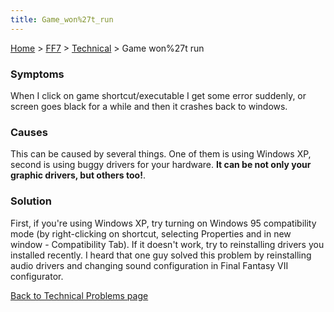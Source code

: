 ```yaml
---
title: Game_won%27t_run
---
```


[Home](../../index.md) > [FF7](../../FF7.md) > [Technical](../Technical.md) > Game won%27t run

### Symptoms

When I click on game shortcut/executable I get some error suddenly, or screen goes black for a while and then it crashes back to windows.

### Causes

This can be caused by several things. One of them is using Windows XP, second is using buggy drivers for your hardware. **It can be not only your graphic drivers, but others too!**.

### Solution

First, if you're using Windows XP, try turning on Windows 95 compatibility mode (by right-clicking on shortcut, selecting Properties and in new window - Compatibility Tab). If it doesn't work, try to reinstalling drivers you installed recently. I heard that one guy solved this problem by reinstalling audio drivers and changing sound configuration in Final Fantasy VII configurator.

[Back to Technical Problems page](../Technical.md)
